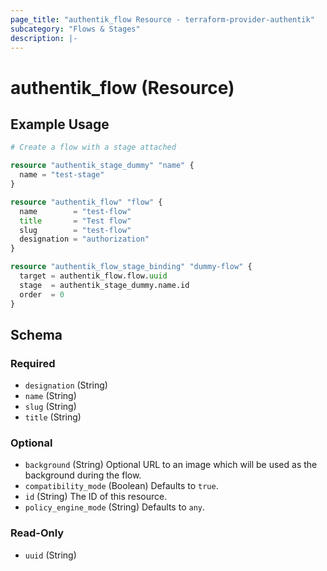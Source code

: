 ```yaml
---
page_title: "authentik_flow Resource - terraform-provider-authentik"
subcategory: "Flows & Stages"
description: |-
---
```

# authentik_flow (Resource)

## Example Usage

```terraform
# Create a flow with a stage attached

resource "authentik_stage_dummy" "name" {
  name = "test-stage"
}

resource "authentik_flow" "flow" {
  name        = "test-flow"
  title       = "Test flow"
  slug        = "test-flow"
  designation = "authorization"
}

resource "authentik_flow_stage_binding" "dummy-flow" {
  target = authentik_flow.flow.uuid
  stage  = authentik_stage_dummy.name.id
  order  = 0
}
```

<!-- schema generated by tfplugindocs -->
## Schema

### Required

- `designation` (String)
- `name` (String)
- `slug` (String)
- `title` (String)

### Optional

- `background` (String) Optional URL to an image which will be used as the background during the flow.
- `compatibility_mode` (Boolean) Defaults to `true`.
- `id` (String) The ID of this resource.
- `policy_engine_mode` (String) Defaults to `any`.

### Read-Only

- `uuid` (String)
